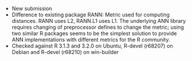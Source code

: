 - New submission
- Difference to existing package RANN: Metric used for computing distances.
  RANN uses L2, RANN.L1 uses L1.  The underlying ANN library requires changing of
  preprocessor defines to change the metric; using two similar R packages
  seems to be the simplest solution to provide ANN implementations with
  different metrics for the R community.
- Checked against R 3.1.3 and 3.2.0 on Ubuntu, R-devel (r68207) on Debian
  and R-devel (r68210) on win-builder
